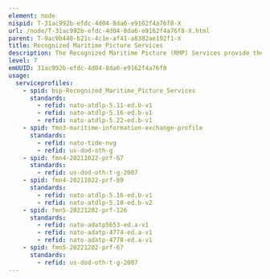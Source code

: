 ```yaml
---
element: node
nispid: T-31ac992b-efdc-4d04-8da6-e9162f4a76f8-X
url: /node/T-31ac992b-efdc-4d04-8da6-e9162f4a76f8-X.html
parent: T-9ac9b440-b21c-4c1e-af41-a8382ae192f1-X
title: Recognized Maritime Picture Services
description: The Recognized Maritime Picture (RMP) Services provide the means to create, manage and disseminate the Recognized Maritime Picture. These services will generate a de-conflicted and agreed picture of the maritime environment through the collection, aggregation, correlation and fusion of information from multiple sources. It also provides data on the current and historical information of object data, e.g. tracks, vessels, figures, ports and special points. The information related to both combatant and non-combatant vessels builds the Maritime Operational Picture (MOP), in the broadest sense, which consists of all kinds of maritime operational objects available. MOP is the overall collection of Military Picture (MP), which is the collection of all recognized combatant tracks, vessels and relevant reference objects, White Picture (WP), which is the collection of civilian maritime tracks and vessels from a non-combatant category (merchant, fishing, pleasure, research, government etc.) and relevant reference objects, and any unknown and pending tracks with any other available supportive information.
level: 7
emUUID: 31ac992b-efdc-4d04-8da6-e9162f4a76f8
usage:
  serviceprofiles:
    - spid: bsp-Recognized_Maritime_Picture_Services
      standards:
        - refid: nato-atdlp-5.11-ed.b-v1
        - refid: nato-atdlp-5.16-ed.b-v1
        - refid: nato-atdlp-5.22-ed.b-v1
    - spid: fmn3-maritime-information-exchange-profile
      standards:
        - refid: nato-tide-nvg
        - refid: us-dod-oth-g
    - spid: fmn4-20211022-prf-67
      standards:
        - refid: us-dod-oth-t-g-2007
    - spid: fmn4-20211022-prf-89
      standards:
        - refid: nato-atdlp-5.16-ed.b-v1
        - refid: nato-atdlp-5.18-ed.b-v2
    - spid: fmn5-20221202-prf-126
      standards:
        - refid: nato-adatp5653-ed.a-v1
        - refid: nato-adatp-4774-ed.a-v1
        - refid: nato-adatp-4778-ed.a-v1
    - spid: fmn5-20221202-prf-67
      standards:
        - refid: us-dod-oth-t-g-2007
---
```

